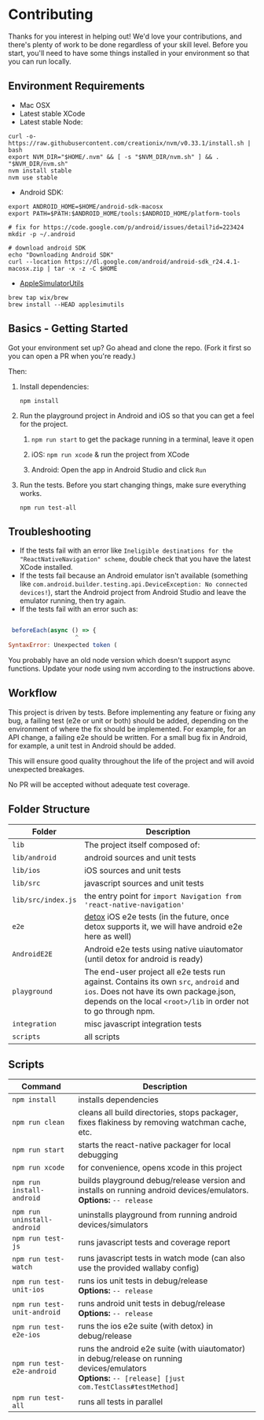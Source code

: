 # Contributing

Thanks for you interest in helping out! We'd love your contributions, and there's plenty of work to be done regardless of your skill level. Before you start, you'll need to have some things installed in your environment so that you can run locally.

## Environment Requirements

* Mac OSX
* Latest stable XCode
* Latest stable Node:

```
curl -o- https://raw.githubusercontent.com/creationix/nvm/v0.33.1/install.sh | bash
export NVM_DIR="$HOME/.nvm" && [ -s "$NVM_DIR/nvm.sh" ] && . "$NVM_DIR/nvm.sh"
nvm install stable
nvm use stable
```

* Android SDK:

```
export ANDROID_HOME=$HOME/android-sdk-macosx
export PATH=$PATH:$ANDROID_HOME/tools:$ANDROID_HOME/platform-tools

# fix for https://code.google.com/p/android/issues/detail?id=223424
mkdir -p ~/.android

# download android SDK
echo "Downloading Android SDK"
curl --location https://dl.google.com/android/android-sdk_r24.4.1-macosx.zip | tar -x -z -C $HOME
```

* [AppleSimulatorUtils](https://github.com/wix/AppleSimulatorUtils)

```
brew tap wix/brew
brew install --HEAD applesimutils
```

## Basics - Getting Started

Got your environment set up? Go ahead and clone the repo. (Fork it first so you can open a PR when you're ready.)

Then:

1. Install dependencies:

    ```
    npm install
    ```

1. Run the playground project in Android and iOS so that you can get a feel for the project.

    1. `npm run start` to get the package running in a terminal, leave it open

    1. iOS: `npm run xcode` & run the project from XCode

    1. Android: Open the app in Android Studio and click `Run`

1. Run the tests. Before you start changing things, make sure everything works.

     ```
     npm run test-all
     ```

## Troubleshooting

* If the tests fail with an error like `Ineligible destinations for the "ReactNativeNavigation" scheme`, double check that you have the latest XCode installed.
* If the tests fail because an Android emulator isn't available (something like `com.android.builder.testing.api.DeviceException: No connected devices!`), start the Android project from Android Studio and leave the emulator running, then try again.
* If the tests fail with an error such as:

```js

 beforeEach(async () => {
                   ^
SyntaxError: Unexpected token (

```

You probably have an old node version which doesn't support async functions. Update your node using nvm according to the instructions above.

## Workflow
This project is driven by tests. Before implementing any feature or fixing any bug, a failing test (e2e or unit or both) should be added, depending on the environment of where the fix should be implemented. For example, for an API change, a failing e2e should be written. For a small bug fix in Android, for example, a unit test in Android should be added.

This will ensure good quality throughout the life of the project and will avoid unexpected breakages.

No PR will be accepted without adequate test coverage.

## Folder Structure

| Folder | Description |
| ------ | ----------- |
| `lib` | The project itself composed of: |
| `lib/android` | android sources and unit tests |
| `lib/ios` | iOS sources and unit tests |
| `lib/src` | javascript sources and unit tests |
| `lib/src/index.js` | the entry point for `import Navigation from 'react-native-navigation'` |
| `e2e` | [detox](https://github.com/wix/detox) iOS e2e tests (in the future, once detox supports it, we will have android e2e here as well) |
| `AndroidE2E` | Android e2e tests using native uiautomator (until detox for android is ready) |
| `playground` | The end-user project all e2e tests run against. Contains its own `src`, `android` and `ios`. Does not have its own package.json, depends on the local `<root>/lib` in order not to go through npm. |
| `integration` | misc javascript integration tests |
| `scripts` | all scripts |

## Scripts

| Command | Description |
| ------- | ----------- |
| `npm install` | installs dependencies |
| `npm run clean` | cleans all build directories, stops packager, fixes flakiness by removing watchman cache, etc. |
| `npm run start` | starts the react-native packager for local debugging |
| `npm run xcode` | for convenience, opens xcode in this project |
| `npm run install-android`  |  builds playground debug/release version and installs on running android devices/emulators. <br> **Options:** `-- release` |
| `npm run uninstall-android` | uninstalls playground from running android devices/simulators |
| `npm run test-js` | runs javascript tests and coverage report |
| `npm run test-watch` | runs javascript tests in watch mode (can also use the provided wallaby config) |
| `npm run test-unit-ios` | runs ios unit tests in debug/release <br> **Options:** `-- release` |
| `npm run test-unit-android` | runs android unit tests in debug/release <br> **Options:** `-- release` |
| `npm run test-e2e-ios` | runs the ios e2e suite (with detox) in debug/release |
| `npm run test-e2e-android` | runs the android e2e suite (with uiautomator) in debug/release on running devices/emulators <br> **Options:** `-- [release] [just com.TestClass#testMethod]` |
| `npm run test-all` | runs all tests in parallel |

